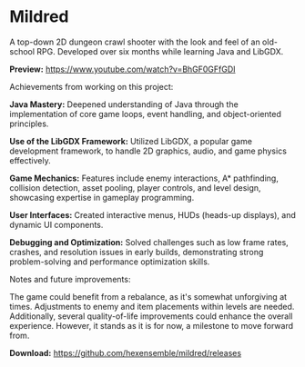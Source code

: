 # Mildred

A top-down 2D dungeon crawl shooter with the look and feel of an old-school RPG. Developed over six months while learning Java and LibGDX.

**Preview:** https://www.youtube.com/watch?v=BhGF0GFfGDI

Achievements from working on this project:

**Java Mastery:** Deepened understanding of Java through the implementation of core game loops, event handling, and object-oriented principles.

**Use of the LibGDX Framework:** Utilized LibGDX, a popular game development framework, to handle 2D graphics, audio, and game physics effectively.

**Game Mechanics:** Features include enemy interactions, A* pathfinding, collision detection, asset pooling, player controls, and level design, showcasing expertise in gameplay programming.

**User Interfaces:** Created interactive menus, HUDs (heads-up displays), and dynamic UI components.

**Debugging and Optimization:** Solved challenges such as low frame rates, crashes, and resolution issues in early builds, demonstrating strong problem-solving and performance optimization skills.

Notes and future improvements:

The game could benefit from a rebalance, as it's somewhat unforgiving at times. Adjustments to enemy and item placements within levels are needed. Additionally, several quality-of-life improvements could enhance the overall experience. However, it stands as it is for now, a milestone to move forward from.

**Download:** https://github.com/hexensemble/mildred/releases
